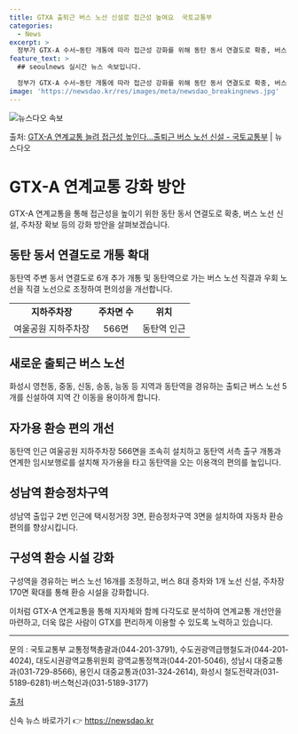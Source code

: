 ```yaml
---
title: GTXA 출퇴근 버스 노선 신설로 접근성 높여요  국토교통부
categories:
  - News
excerpt: >
  정부가 GTX-A 수서~동탄 개통에 따라 접근성 강화를 위해 동탄 동서 연결도로 확충, 버스 노선 신설, 주…
feature_text: >
  ## seoulnews 실시간 뉴스 속보입니다.

  정부가 GTX-A 수서~동탄 개통에 따라 접근성 강화를 위해 동탄 동서 연결도로 확충, 버스 노선 신설, 주…
image: 'https://newsdao.kr/res/images/meta/newsdao_breakingnews.jpg'
---
```


![뉴스다오 속보](https://newsdao.kr/res/images/meta/newsdao_breakingnews.jpg)

<p>출처: <a href="https://newsdao.kr/3741" rel="dofollow">GTX-A 연계교통 늘려 접근성 높인다…출퇴근 버스 노선 신설 - 국토교통부</a> | 뉴스다오</p>

<h1 data-ke-size="size26">GTX-A 연계교통 강화 방안</h1>
<p data-ke-size="size16">GTX-A 연계교통을 통해 접근성을 높이기 위한 동탄 동서 연결도로 확충, 버스 노선 신설, 주차장 확보 등의 강화 방안을 살펴보겠습니다.</p>

<h2 data-ke-size="size24">동탄 동서 연결도로 개통 확대</h2>
<p data-ke-size="size16">동탄역 주변 동서 연결도로 6개 추가 개통 및 동탄역으로 가는 버스 노선 직결과 우회 노선을 직결 노선으로 조정하여 편의성을 개선합니다.</p>

<table>
	<tr>
		<td style="text-align: center; height: 17px;"><b>지하주차장</b></td>
		<td style="text-align: center; height: 17px;"><b>주차면 수</b></td>
		<td style="text-align: center; height: 17px;"><b>위치</b></td>
	</tr>
	<tr>
		<td style="text-align: center; height: 17px;">여울공원 지하주차장</td>
		<td style="text-align: center; height: 17px;">566면</td>
		<td style="text-align: center; height: 17px;">동탄역 인근</td>
	</tr>
</table>

<h2 data-ke-size="size24">새로운 출퇴근 버스 노선</h2>
<p data-ke-size="size16">화성시 영천동, 중동, 신동, 송동, 능동 등 지역과 동탄역을 경유하는 출퇴근 버스 노선 5개를 신설하여 지역 간 이동을 용이하게 합니다.</p>

<h2 data-ke-size="size24">자가용 환승 편의 개선</h2>
<p data-ke-size="size16">동탄역 인근 여울공원 지하주차장 566면을 조속히 설치하고 동탄역 서측 출구 개통과 연계한 임시보행로를 설치해 자가용을 타고 동탄역을 오는 이용객의 편의를 높입니다.</p>

<h2 data-ke-size="size24">성남역 환승정차구역</h2>
<p data-ke-size="size16">성남역 출입구 2번 인근에 택시정거장 3면, 환승정차구역 3면을 설치하여 자동차 환승 편의를 향상시킵니다.</p>

<h2 data-ke-size="size24">구성역 환승 시설 강화</h2>
<p data-ke-size="size16">구성역을 경유하는 버스 노선 16개를 조정하고, 버스 8대 증차와 1개 노선 신설, 주차장 170면 확대를 통해 환승 시설을 강화합니다.</p>

<p data-ke-size="size16">이처럼 GTX-A 연계교통을 통해 지자체와 함께 다각도로 분석하여 연계교통 개선안을 마련하고, 더욱 많은 사람이 GTX를 편리하게 이용할 수 있도록 노력하고 있습니다.</p>

<hr>

<p data-ke-size="size16">문의 : 국토교통부 교통정책총괄과(044-201-3791), 수도권광역급행철도과(044-201-4024), 대도시권광역교통위원회 광역교통정책과(044-201-5046), 성남시 대중교통과(031-729-8566), 용인시 대중교통과(031-324-2614), 화성시 철도전략과(031-5189-6281)·버스혁신과(031-5189-3177)</p>

<p data-ke-size="size16"><a href="https://newsdao.kr/3741">출처</a></p> 

신속 뉴스 바로가기 👉 <a href="https://newsdao.kr" rel="dofollow">https://newsdao.kr</a>


